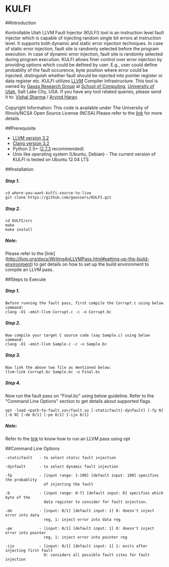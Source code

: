 KULFI
=====

##Introduction

Kontrollable Utah LLVM Fault Injector (KULFI) tool is an instruction level fault injector which is capable of injecting random single bit errors at instruction level. It supports both dynamic and static error injection techniques. In case of static error injection, fault site is randomly selected before the program execution. In case of dynamic error injection, fault site is randomly selected during program execution. KULFI allows finer control over error injection by providing options which could be defined by user. E.g., user could define probablity of the fault occurence, byte position where error could be injected, distinguish whether fault should be injected into pointer register or data register etc.  KULFI utilizes [LLVM](http://llvm.org/) Compiler Infrastructure. This tool is owned by [Gauss Research Group](http://www.cs.utah.edu/formal_verification/) at [School of Computing](http://www.cs.utah.edu/), [University of Utah](http://www.utah.edu/), Salt Lake City, USA. If you have any tool related queries, please send it to: <a href="mailto:vcsharma@cs.utah.edu">Vishal Sharma</a> / <a href="mailto:haran@cs.utah.edu"> Arvind Haran</a>.  <br><br> Copyright Information: This code is available under The University of Illinois/NCSA Open Source License (NCSA).Please refer to the <a href="http://opensource.org/licenses/NCSA">link</a> for more details.

##Prerequisite
- [LLVM version 3.2](http://llvm.org/releases/3.2/docs/ReleaseNotes.html)
- [Clang version 3.2](http://llvm.org/releases/download.html#3.2)
- Python 2.5+ ([2.7.3](http://www.python.org/getit/releases/2.7.3/) recommended)
- Unix like operating system (Ubuntu, Debian) - The current version of KULFI is tested on Ubuntu 12.04 LTS

##Installation
##### Step 1.
    cd where-you-want-kulfi-source-to-live  
    git clone https://github.com/gaussers/KULFI.git
    
##### Step 2.
    cd KULFI/src  
    make
    make install
    
##### Note: 
Please refer to the [link] (http://llvm.org/docs/WritingAnLLVMPass.html#setting-up-the-build-environment) to get details on how to set up the build environment to compile an LLVM pass.

##Steps to Execute
##### Step 1.
    Before running the fault pass, first compile the Corrupt.c using below command:
    clang -O1 -emit-llvm Corrupt.c -c -o Corrupt.bc
    
##### Step 2.
    Now compile your target C source code (say Sample.c) using below command:
    clang -O1 -emit-llvm Sample.c -c -o Sample.bc

##### Step 3.
    Now link the above two file as mentioned below:
    llvm-link Corrupt.bc Sample.bc -o Final.bc

##### Step 4.
Now run the fault pass on "Final.bc" using below guideline. Refer to the "Command Line Options" section to get details about supported flags.
    
    opt -load <path-to-fault.so>/fault.so [-staticfault|-dynfault] [-fp N] [-b N] [-de 0/1] [-pe 0/1] [-ijo 0/1]
    
    
##### Note: 
Refer to the [link](http://llvm.org/docs/WritingAnLLVMPass.html#running-a-pass-with-opt) to know how to run an LLVM pass using opt
    

##Command Line Options

    -staticfault   - to select static fault injection 
    
    -dynfault      - to select dynamic fault injection
    
    -fp            - [input range: 1-100] [default input: 100] specifies the probablity 
                     of injecting the fault
                     
    -b             - [input range: 0-7] [default input: 0] specifies which byte of the 
                     data register to consider for fault injection.
                     
    -de            - [input: 0/1] [default input: 1] 0: doesn't inject error into data 
                     reg, 1: inject error into data reg
                     
    -pe            - [input: 0/1] [default input: 1] 0: doesn't inject error into pointer 
                     reg, 1: inject error into pointer reg
                     
    -ijo           - [input: 0/1] [default input: 1] 1: exits after injecting first fault
                     0: considers all possible fault sites for fault injection


